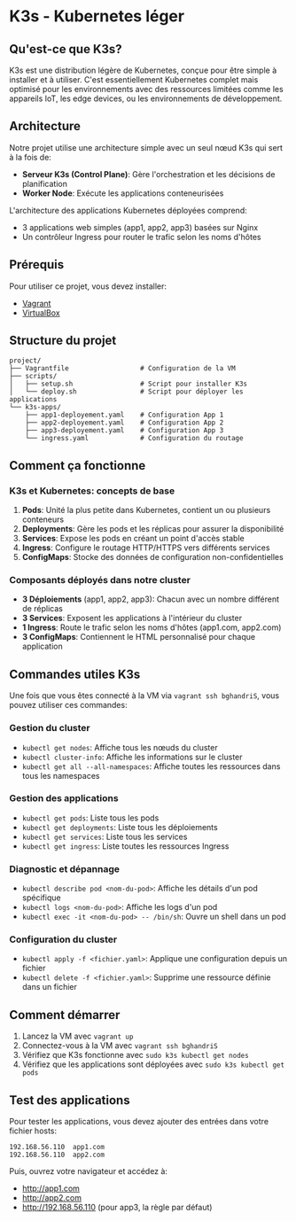 # K3s - Kubernetes léger

## Qu'est-ce que K3s?

K3s est une distribution légère de Kubernetes, conçue pour être simple à installer et à utiliser. C'est essentiellement Kubernetes complet mais optimisé pour les environnements avec des ressources limitées comme les appareils IoT, les edge devices, ou les environnements de développement.

## Architecture

Notre projet utilise une architecture simple avec un seul nœud K3s qui sert à la fois de:

- **Serveur K3s (Control Plane)**: Gère l'orchestration et les décisions de planification
- **Worker Node**: Exécute les applications conteneurisées

L'architecture des applications Kubernetes déployées comprend:

- 3 applications web simples (app1, app2, app3) basées sur Nginx
- Un contrôleur Ingress pour router le trafic selon les noms d'hôtes

## Prérequis

Pour utiliser ce projet, vous devez installer:

- [Vagrant](https://developer.hashicorp.com/vagrant/install)
- [VirtualBox](https://www.virtualbox.org/wiki/Downloads)

## Structure du projet

```none
project/
├── Vagrantfile                  # Configuration de la VM
├── scripts/
│   ├── setup.sh                 # Script pour installer K3s 
│   └── deploy.sh                # Script pour déployer les applications
└── k3s-apps/
    ├── app1-deployement.yaml    # Configuration App 1
    ├── app2-deployement.yaml    # Configuration App 2
    ├── app3-deployement.yaml    # Configuration App 3
    └── ingress.yaml             # Configuration du routage
```

## Comment ça fonctionne

### K3s et Kubernetes: concepts de base

1. **Pods**: Unité la plus petite dans Kubernetes, contient un ou plusieurs conteneurs
2. **Deployments**: Gère les pods et les réplicas pour assurer la disponibilité
3. **Services**: Expose les pods en créant un point d'accès stable
4. **Ingress**: Configure le routage HTTP/HTTPS vers différents services
5. **ConfigMaps**: Stocke des données de configuration non-confidentielles

### Composants déployés dans notre cluster

- **3 Déploiements** (app1, app2, app3): Chacun avec un nombre différent de réplicas
- **3 Services**: Exposent les applications à l'intérieur du cluster
- **1 Ingress**: Route le trafic selon les noms d'hôtes (app1.com, app2.com)
- **3 ConfigMaps**: Contiennent le HTML personnalisé pour chaque application

## Commandes utiles K3s

Une fois que vous êtes connecté à la VM via `vagrant ssh bghandriS`, vous pouvez utiliser ces commandes:

### Gestion du cluster

- `kubectl get nodes`: Affiche tous les nœuds du cluster
- `kubectl cluster-info`: Affiche les informations sur le cluster
- `kubectl get all --all-namespaces`: Affiche toutes les ressources dans tous les namespaces

### Gestion des applications

- `kubectl get pods`: Liste tous les pods
- `kubectl get deployments`: Liste tous les déploiements
- `kubectl get services`: Liste tous les services
- `kubectl get ingress`: Liste toutes les ressources Ingress

### Diagnostic et dépannage

- `kubectl describe pod <nom-du-pod>`: Affiche les détails d'un pod spécifique
- `kubectl logs <nom-du-pod>`: Affiche les logs d'un pod
- `kubectl exec -it <nom-du-pod> -- /bin/sh`: Ouvre un shell dans un pod

### Configuration du cluster

- `kubectl apply -f <fichier.yaml>`: Applique une configuration depuis un fichier
- `kubectl delete -f <fichier.yaml>`: Supprime une ressource définie dans un fichier

## Comment démarrer

1. Lancez la VM avec `vagrant up`
2. Connectez-vous à la VM avec `vagrant ssh bghandriS`
3. Vérifiez que K3s fonctionne avec `sudo k3s kubectl get nodes`
4. Vérifiez que les applications sont déployées avec `sudo k3s kubectl get pods`

## Test des applications

Pour tester les applications, vous devez ajouter des entrées dans votre fichier hosts:

```none
192.168.56.110  app1.com
192.168.56.110  app2.com
```

Puis, ouvrez votre navigateur et accédez à:

- http://app1.com
- http://app2.com
- http://192.168.56.110 (pour app3, la règle par défaut)